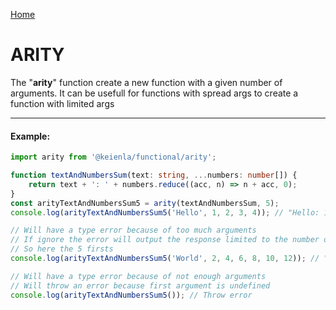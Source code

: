 [Home](./../../README.md)

# ARITY

The "**arity**" function create a new function with a given number of arguments. It can be usefull for functions with spread args to create a function with limited args

---

#### Example:

```typescript
import arity from '@keienla/functional/arity';

function textAndNumbersSum(text: string, ...numbers: number[]) {
    return text + ': ' + numbers.reduce((acc, n) => n + acc, 0);
}
const arityTextAndNumbersSum5 = arity(textAndNumbersSum, 5);
console.log(arityTextAndNumbersSum5('Hello', 1, 2, 3, 4)); // "Hello: 10"

// Will have a type error because of too much arguments
// If ignore the error will output the response limited to the number of arguments desired
// So here the 5 firsts
console.log(arityTextAndNumbersSum5('World', 2, 4, 6, 8, 10, 12)); // "World: 20"

// Will have a type error because of not enough arguments
// Will throw an error because first argument is undefined
console.log(arityTextAndNumbersSum5()); // Throw error
```
